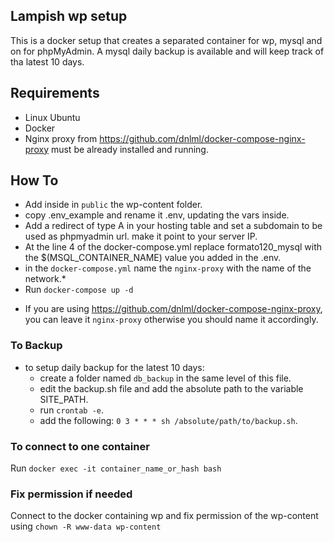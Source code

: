 ## Lampish wp setup
This is a docker setup that creates a separated container for wp, mysql and on for phpMyAdmin. A mysql daily backup is available and will keep track of tha latest 10 days.


## Requirements
- Linux Ubuntu
- Docker
- Nginx proxy from https://github.com/dnlml/docker-compose-nginx-proxy must be already installed and running.

## How To
- Add inside in `public` the wp-content folder.
- copy .env_example and rename it .env, updating the vars inside.
- Add a redirect of type A in your hosting table and set a subdomain to be used as phpmyadmin url. make it point to your server IP.
- At the line 4 of the docker-compose.yml replace formato120_mysql with the $(MSQL_CONTAINER_NAME) value you added in the .env.
- in the `docker-compose.yml` name the `nginx-proxy` with the name of the network.*
- Run `docker-compose up -d`

* If you are using https://github.com/dnlml/docker-compose-nginx-proxy, you can leave it `nginx-proxy` otherwise you should name it accordingly.


### To Backup
- to setup daily backup for the latest 10 days:
  - create a folder named `db_backup` in the same level of this file.
  - edit the backup.sh file and add the absolute path to the variable SITE_PATH.
  - run `crontab -e`.
  - add the following: `0 3 * * * sh /absolute/path/to/backup.sh`.


### To connect to one container
Run `docker exec -it container_name_or_hash bash`

### Fix permission if needed
Connect to the docker containing wp and fix permission of the wp-content using `chown -R www-data wp-content`

